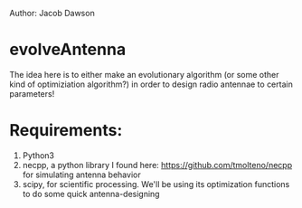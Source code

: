 Author: Jacob Dawson

# evolveAntenna
The idea here is to either make an evolutionary algorithm (or some other kind of optimiziation algorithm?) in order to design radio antennae to certain parameters!

# Requirements:
1. Python3
2. necpp, a python library I found here: https://github.com/tmolteno/necpp for simulating antenna behavior
3. scipy, for scientific processing. We'll be using its optimization functions to do some quick antenna-designing
